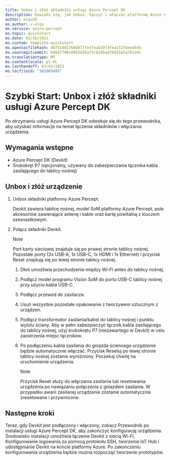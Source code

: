 ```yaml
---
title: Unbox i złóż składniki usługi Azure Percept DK
description: Dowiedz się, jak Unbox, łączyć i włączać platformę Azure Percept DK
author: elqu20
ms.author: v-elqu
ms.service: azure-percept
ms.topic: quickstart
ms.date: 02/16/2021
ms.custom: template-quickstart
ms.openlocfilehash: 40751401760d877fe3feab39f3fea1f2fbeee54b
ms.sourcegitcommit: b4647f06c0953435af3cb24baaf6d15a5a761a9c
ms.translationtype: MT
ms.contentlocale: pl-PL
ms.lasthandoff: 03/02/2021
ms.locfileid: "101665495"
---
```

# <a name="quickstart-unbox-and-assemble-your-azure-percept-dk-components"></a>Szybki Start: Unbox i złóż składniki usługi Azure Percept DK

Po otrzymaniu usługi Azure Percept DK odwołuje się do tego przewodnika, aby uzyskać informacje na temat łączenia składników i włączania urządzenia.

## <a name="prerequisites"></a>Wymagania wstępne

- Azure Percept DK (Devkit)
- Śrubokręt P7 (opcjonalny, używany do zabezpieczania łącznika kabla zasilającego do tablicy nośnej)

## <a name="unbox-and-assemble-your-device"></a>Unbox i złóż urządzenie

1. Unbox składniki platformy Azure Percept.

    Devkit zawiera tablicę nośnej, model SoM platformy Azure Percept, pole akcesoriów zawierające antenę i kable oraz kartę powitalną z kluczem szesnastkowym.

1. Połącz składniki Devkit.

    > [!NOTE]
    > Port karty sieciowej znajduje się po prawej stronie tablicy nośnej. Pozostałe porty (2x USB-A, 1x USB-C, 1x HDMI i 1x Ethernet) i przycisk Reset znajdują się po lewej stronie tablicy nośnej.

    1. Dłoń umożliwia przechodzenie między Wi-Fi anten do tablicy nośnej.

    1. Podłącz model programu Vision SoM do portu USB-C tablicy nośnej przy użyciu kabla USB-C.

    1. Podłącz przewód do zasilacza.

    1. Usuń wszystkie pozostałe opakowanie z tworzywem sztucznym z urządzeń.

    1. Podłącz transformator zasilania/kabel do tablicy nośnej i punktu wylotu ściany. Aby w pełni zabezpieczyć łącznik kabla zasilającego do tablicy nośnej, użyj śrubokrętu P7 (niezawartego w Devkit) w celu zaostrzenia miejsc łączników.

    1. Po podłączeniu kabla zasilania do gniazda ściennego urządzenie będzie automatycznie włączać. Przycisk Resetuj po lewej stronie tablicy nośnej zostanie wyróżniony. Poczekaj chwilę na uruchomienie urządzenia.

        > [!NOTE]
        > Przycisk Reset służy do włączania zasilania lub resetowania urządzenia po nawiązaniu połączenia z gniazdem zasilania. W przypadku awarii zasilanej urządzenie zostanie automatycznie zresetowane i przywrócone.

## <a name="next-steps"></a>Następne kroki

Teraz, gdy Devkit jest podłączony i włączony, zobacz Przewodnik po instalacji usługi Azure Percept DK, aby zakończyć konfigurację urządzenia. Środowisko instalacji umożliwia łączenie Devkit z siecią Wi-Fi, Konfigurowanie logowania za pomocą protokołu SSH, tworzenie IoT Hub i udostępnianie Devkit na koncie platformy Azure. Po zakończeniu konfigurowania urządzenia będzie można rozpocząć tworzenie prototypów.